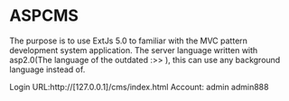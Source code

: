 # ASPCMS
The purpose is to use ExtJs 5.0 to familiar with the MVC pattern development system application.
The server language written with asp2.0(The language of the outdated :>> ), this can use any background language instead of.

Login URL:http://[127.0.0.1]/cms/index.html
Account:
admin
admin888

